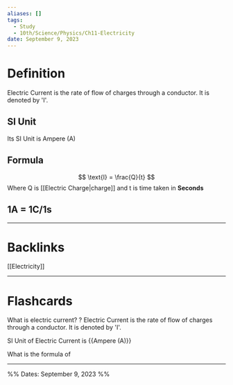 ```yaml
---
aliases: []
tags:
  - Study
  - 10th/Science/Physics/Ch11-Electricity
date: September 9, 2023
---
```

# Definition
Electric Current is the rate of flow of charges through a conductor. It is denoted by 'I'. 
## SI Unit
Its SI Unit is Ampere (A)
## Formula
$$
\text{I} = \frac{Q}{t}
$$
Where Q is [[Electric Charge|charge]] and t is time taken in **Seconds**
## 1A = 1C/1s

---
# Backlinks
[[Electricity]]

---
# Flashcards

What is electric current?
?
Electric Current is the rate of flow of charges through a conductor. It is denoted by 'I'.
<!--SR:!2025-03-11,377,300-->

SI Unit of Electric Current is {{Ampere (A)}}
<!--SR:!2024-03-21,112,280-->

What is the formula of 

---

%%
Dates: September 9, 2023
%%